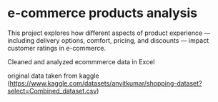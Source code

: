 # e-commerce products analysis

This project explores how different aspects of product experience — including delivery options, comfort, pricing, and discounts — impact customer ratings in e-commerce.

Cleaned and analyzed ecommmerce data in Excel

original data taken from kaggle (https://www.kaggle.com/datasets/anvitkumar/shopping-dataset?select=Combined_dataset.csv)
